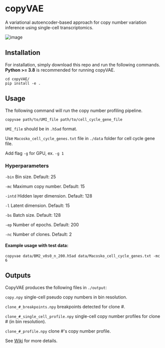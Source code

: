 # copyVAE
A variational autoencoder-based approach for copy number variation inference using single-cell transcriptomics.

![image](https://github.com/kurtsemih/copyVAE/assets/68644299/4deed3d2-0ea0-48a9-86cf-745bbfbbeefd)

## Installation

For installation, simply download this repo and run the following commands. **Python >= 3.8** is recommended for running copyVAE.

    cd copyVAE/
    pip install -e .

## Usage

The following command will run the copy number profiling pipeline.

    copyvae path/to/UMI_file path/to/cell_cycle_gene_file

`UMI_file` should be in `.h5ad` format.

Use `Macosko_cell_cycle_genes.txt` file in `./data` folder for cell cycle gene file.

Add flag `-g` for GPU, ex. `-g 1`

### Hyperparameters

`-bin`  Bin size. Default: 25

`-mc` Maximum copy number. Default: 15

`-intd` Hidden layer dimension. Default: 128

`-l` Latent dimension. Default: 15

`-bs` Batch size. Default: 128

`-ep` Number of epochs. Default: 200

`-nc` Number of clones. Default: 2

 #### Example usage with test data:

`copyvae data/BM2_v0s0_n_200.h5ad data/Macosko_cell_cycle_genes.txt -mc 6`

## Outputs
CopyVAE produces the following files in `./output`:

`copy.npy` single-cell pseudo copy numbers in bin resolution.

`clone_#_breakpoints.npy` breakpoints detected for clone #. 

`clone_#_single_cell_profile.npy` single-cell copy number profiles for clone # (in bin resolution).

`clone_#_profile.npy`  clone #'s copy number profile.

See [Wiki](https://github.com/kurtsemih/copyVAE/wiki) for more details.
